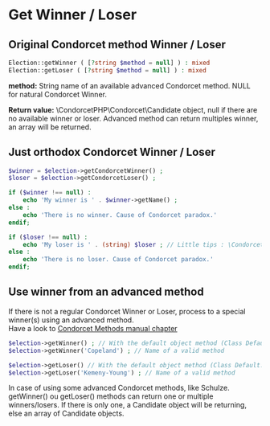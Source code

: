 # Get Winner / Loser

## Original Condorcet method Winner / Loser

```php
Election::getWinner ( [?string $method = null] ) : mixed
Election::getLoser ( [?string $method = null] ) : mixed
```
**method:** String name of an available advanced Condorcet method. NULL for natural Condorcet Winner.

**Return value:** \CondorcetPHP\Condorcet\Candidate object, null if there are no available winner or loser. Advanced method can return multiples winner, an array will be returned.

## Just orthodox Condorcet Winner / Loser
```php
$winner = $election->getCondorcetWinner() ;
$loser = $election->getCondorcetLoser() ;

if ($winner !== null) :
    echo 'My winner is ' . $winner->getName() ;
else :
    echo 'There is no winner. Cause of Condorcet paradox.'
endif;

if ($loser !== null) :
    echo 'My loser is ' . (string) $loser ; // Little tips : \CondorcetPHP\Condorcet\Candidate implement __toString() magic method.
else :
    echo 'There is no loser. Cause of Condorcet paradox.'
endif;
```


## Use winner from an advanced method

If there is not a regular Condorcet Winner or Loser, process to a special winner(s) using an advanced method.  
Have a look to [Condorcet Methods manual chapter](https://github.com/julien-boudry/Condorcet/wiki/I-%23-Installation-%26-Basic-Configuration-%23-2.-Condorcet-Methods)

```php
$election->getWinner() ; // With the default object method (Class Default: Schulze Winning)  
$election->getWinner('Copeland') ; // Name of a valid method  

$election->getLoser() // With the default object method (Class Default: Schulze Winning)  
$election->getLoser('Kemeny-Young') ; // Name of a valid method  
```

In case of using some advanced Condorcet methods, like Schulze. getWinner() ou getLoser() methods can return one or multiple winners/losers. If there is only one, a Candidate object will be returning, else an array of Candidate objects.